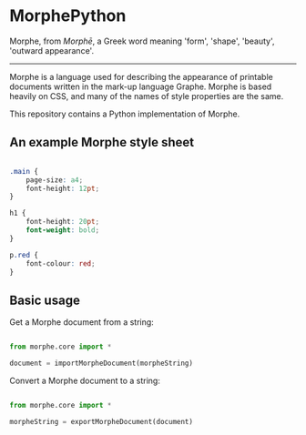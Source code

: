 ﻿# MorphePython

Morphe, from *Morphē*, a Greek word meaning 'form', 'shape', 'beauty', 'outward appearance'.

---

Morphe is a language used for describing the appearance of printable documents written in the mark-up language Graphe. Morphe is based heavily on CSS, and many of the names of style properties are the same.

This repository contains a Python implementation of Morphe.

## An example Morphe style sheet

```css

.main {
    page-size: a4;
    font-height: 12pt;
}

h1 {
    font-height: 20pt;
    font-weight: bold;
}

p.red {
    font-colour: red;
}

```

## Basic usage

Get a Morphe document from a string:

```python

from morphe.core import *

document = importMorpheDocument(morpheString)

```

Convert a Morphe document to a string:

```python

from morphe.core import *

morpheString = exportMorpheDocument(document)

```